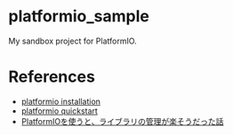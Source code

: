 # platformio_sample
My sandbox project for PlatformIO.

# References
- [platformio installation](http://docs.platformio.org/en/latest/installation.html)
- [platformio quickstart](http://docs.platformio.org/en/latest/librarymanager/quickstart.html)
- [PlatformIOを使うと、ライブラリの管理が楽そうだった話](http://asukiaaa.blogspot.com/2017/07/platformio.html)